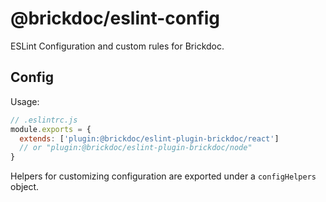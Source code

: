 # @brickdoc/eslint-config

ESLint Configuration and custom rules for Brickdoc.

## Config

Usage:

```js
// .eslintrc.js
module.exports = {
  extends: ['plugin:@brickdoc/eslint-plugin-brickdoc/react']
  // or "plugin:@brickdoc/eslint-plugin-brickdoc/node"
}
```

Helpers for customizing configuration are exported under a `configHelpers` object.
